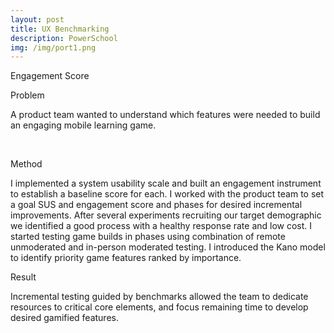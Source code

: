 ```yaml
---
layout: post
title: UX Benchmarking
description: PowerSchool
img: /img/port1.png
---
```

<div class="img_row">
	<img class="col three" src="{{ site.baseurl }}/img/engagementscore.png" alt="" title="System Usability Score"/>
</div>
<div class="col three caption">
	Engagement Score
</div>


Problem

A product team wanted to understand which features were needed to build an engaging mobile learning game. 

<div class="img_row">
	  <img class="col one" src="{{ site.baseurl }}/img/PORTFOLIO COPY@2x.png" alt="" title="kano"/>
	  <img class="col two" src="{{ site.baseurl }}/img/example@2x.png" alt="" title="SUS"/>
	</div>


Method

I implemented a system usability scale and built an engagement instrument to establish a baseline score for each. I worked with the product team to set a goal SUS and engagement score and phases for desired incremental improvements. After several experiments recruiting our target demographic we identified a good process with a healthy response rate and low cost. I started testing game builds in phases using combination of remote unmoderated and in-person moderated testing. I introduced the Kano model to identify priority game features ranked by importance.


Result

Incremental testing guided by benchmarks allowed the team to dedicate resources to critical core elements, and focus remaining time to develop desired gamified features. 
